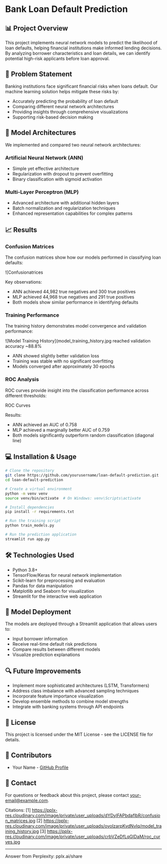 # Bank Loan Default Prediction

## 📊 Project Overview

This project implements neural network models to predict the likelihood of loan defaults, helping financial institutions make informed lending decisions. By analyzing borrower characteristics and loan details, we can identify potential high-risk applicants before loan approval.

## 🎯 Problem Statement

Banking institutions face significant financial risks when loans default. Our machine learning solution helps mitigate these risks by:

- Accurately predicting the probability of loan default
- Comparing different neural network architectures
- Providing insights through comprehensive visualizations
- Supporting risk-based decision making

## 🧠 Model Architectures

We implemented and compared two neural network architectures:

### Artificial Neural Network (ANN)
- Simple yet effective architecture
- Regularization with dropout to prevent overfitting
- Binary classification with sigmoid activation

### Multi-Layer Perceptron (MLP)
- Advanced architecture with additional hidden layers
- Batch normalization and regularization techniques
- Enhanced representation capabilities for complex patterns

## 📈 Results

### Confusion Matrices

The confusion matrices show how our models performed in classifying loan defaults:

![Confusionatrices

Key observations:
- ANN achieved 44,982 true negatives and 300 true positives
- MLP achieved 44,968 true negatives and 291 true positives
- Both models show similar performance in identifying defaults

### Training Performance

The training history demonstrates model convergence and validation performance:

![Model Training History](model_training_history.jpg reached validation accuracy ~88.8%
- ANN showed slightly better validation loss
- Training was stable with no significant overfitting
- Models converged after approximately 30 epochs

### ROC Analysis

ROC curves provide insight into the classification performance across different thresholds:

ROC Curves

Results:
- ANN achieved an AUC of 0.758
- MLP achieved a marginally better AUC of 0.759
- Both models significantly outperform random classification (diagonal line)

## 💻 Installation & Usage

```bash
# Clone the repository
git clone https://github.com/yourusername/loan-default-prediction.git
cd loan-default-prediction

# Create a virtual environment
python -m venv venv
source venv/bin/activate  # On Windows: venv\Scripts\activate

# Install dependencies
pip install -r requirements.txt

# Run the training script
python train_models.py

# Run the prediction application
streamlit run app.py
```

## 🛠️ Technologies Used

- Python 3.8+
- TensorFlow/Keras for neural network implementation
- Scikit-learn for preprocessing and evaluation
- Pandas for data manipulation
- Matplotlib and Seaborn for visualization
- Streamlit for the interactive web application

## 🔄 Model Deployment

The models are deployed through a Streamlit application that allows users to:
- Input borrower information
- Receive real-time default risk predictions
- Compare results between different models
- Visualize prediction explanations

## 🔍 Future Improvements

- Implement more sophisticated architectures (LSTM, Transformers)
- Address class imbalance with advanced sampling techniques
- Incorporate feature importance visualization
- Develop ensemble methods to combine model strengths
- Integrate with banking systems through API endpoints

## 📝 License

This project is licensed under the MIT License - see the LICENSE file for details.

## 👥 Contributors

- Your Name - [GitHub Profile](https://github.com/yourusername)

## 📧 Contact

For questions or feedback about this project, please contact [your-email@example.com](mailto:your-email@example.com).

Citations:
[1] https://pplx-res.cloudinary.com/image/private/user_uploads/dYDylFAPbdaflbR/confusion_matrices.jpg
[2] https://pplx-res.cloudinary.com/image/private/user_uploads/ovolzarpKvdNvIq/model_training_history.jpg
[3] https://pplx-res.cloudinary.com/image/private/user_uploads/crbVZeDfLqGlDaM/roc_curves.jpg

---
Answer from Perplexity: pplx.ai/share
